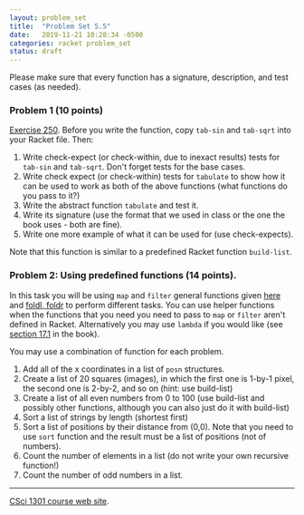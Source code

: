 ```yaml
---
layout: problem_set
title:  "Problem Set 5.5"
date:   2019-11-21 10:28:34 -0500
categories: racket problem_set
status: draft
---
```


Please make sure that every function has a signature, description, and
test cases (as needed).

### Problem 1 (10 points)

[Exercise
250](https://htdp.org/2019-02-24/part_three.html#%28counter._%28exercise._ex~3aabs-tabulate%29%29).
Before you write the function, copy `tab-sin` and `tab-sqrt` into your
Racket file. Then:

1.  Write check-expect (or check-within, due to inexact results) tests
    for `tab-sin` and `tab-sqrt`. Don\'t forget tests for the base
    cases.
2.  Write check expect (or check-within) tests for `tabulate` to show
    how it can be used to work as both of the above functions (what
    functions do you pass to it?)
3.  Write the abstract function `tabulate` and test it.
4.  Write its signature (use the format that we used in class or the one
    the book uses - both are fine).
5.  Write one more example of what it can be used for (use
    check-expects).

Note that this function is similar to a predefined Racket function
`build-list`.

### Problem 2: Using predefined functions (14 points).

In this task you will be using `map` and `filter` general functions
given
[here](https://htdp.org/2019-02-24/part_three.html#%28part._ch~3a3use%29)
and [foldl,
foldr](https://htdp.org/2019-02-24/part_three.html#%28counter._%28figure._fig~3aisl-ho-list2%29%29)
to perform different tasks. You can use helper functions when the
functions that you need you need to pass to `map` or `filter` aren\'t
defined in Racket. Alternatively you may use `lambda` if you would like
(see [section
17.1](https://htdp.org/2019-02-24/part_three.html#%28part._sec~3aint-lambda%29)
in the book).

You may use a combination of function for each problem.

1.  Add all of the x coordinates in a list of `posn` structures.
2.  Create a list of 20 squares (images), in which the first one is
    1-by-1 pixel, the second one is 2-by-2, and so on (hint: use
    build-list)
3.  Create a list of all even numbers from 0 to 100 (use build-list and
    possibly other functions, although you can also just do it with
    build-list)
4.  Sort a list of strings by length (shortest first)
5.  Sort a list of positions by their distance from (0,0). Note that you
    need to use `sort` function and the result must be a list of
    positions (not of numbers).
6.  Count the number of elements in a list (do not write your own
    recursive function!)
7.  Count the number of odd numbers in a list.

------------------------------------------------------------------------

[CSci 1301 course web site](../index.html).
